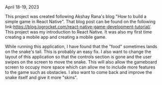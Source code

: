 April 18-19, 2023 


This project was created following Akshay Rana's blog "How to build a simple game in React Native". That blog post can be found on the following link:https://blog.logrocket.com/react-native-game-development-tutorial/. This project was my introduction to React Native. It was also my first time creating a mobile app and creating a mobile game. 

While running this application, I have found that the "food" sometimes lands on the snake's tail. This is probably an easy fix. I also want to change the layout of this application so that the controls section is gone and the user swipes on the screen to move the snake. This will also allow the gameboard screen to occupy more space which can allow me to include more features to the game such as obstacles. I also want to come back and improve the snake itself and give it more "skins". 